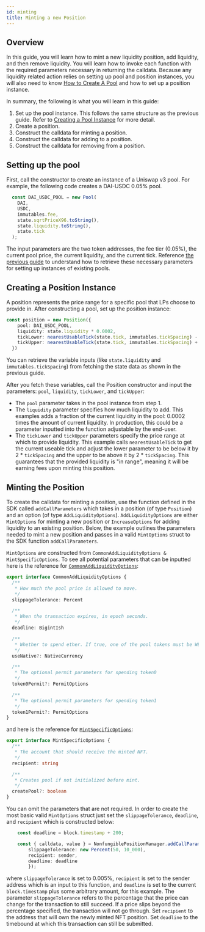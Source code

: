 ```yaml
---
id: minting
title: Minting a new Position
---
```


## Overview

In this guide, you will learn how to mint a new liquidity position, add liquidity, and then remove liquidity. You will learn how to invoke each function with the required parameters necessary in returning the calldata. Because any liquidity related action relies on setting up pool and position instances, you will also need to know [How to Create A Pool](https://docs.uniswap.org/sdk/guides/creating-a-pool) and how to set up a position instance.

In summary, the following is what you will learn in this guide:

1. Set up the pool instance. This follows the same structure as the previous guide. Refer to [Creating a Pool Instance](https://docs.uniswap.org/sdk/guides/creating-a-pool) for more detail.
2. Create a position.
3. Construct the calldata for minting a position.
4. Construct the calldata for adding to a position.
5. Construct the calldata for removing from a position.


## Setting up the pool

First, call the constructor to create an instance of a Uniswap v3 pool. For example, the following code creates a DAI-USDC 0.05% pool.

```typescript
  const DAI_USDC_POOL = new Pool(
    DAI,
    USDC,
    immutables.fee,
    state.sqrtPriceX96.toString(),
    state.liquidity.toString(),
    state.tick
  );
```
The input parameters are the two token addresses, the fee tier (0.05%), the current pool price, the current liquidity, and the current tick. Reference [the previous guide](https://docs.uniswap.org/sdk/guides/creating-a-pool) to understand how to retrieve these necessary parameters for setting up instances of existing pools.

## Creating a Position Instance

A position represents the price range for a specific pool that LPs choose to provide in. After constructing a pool, set up the position instance:

```typescript
const position = new Position({
    pool: DAI_USDC_POOL,
    liquidity: state.liquidity * 0.0002,
    tickLower: nearestUsableTick(state.tick, immutables.tickSpacing) - immutables.tickSpacing  * 2,
    tickUpper: nearestUsableTick(state.tick, immutables.tickSpacing) + immutables.tickSpacing * 2
  })
```

You can retrieve the variable inputs (like `state.liquidity` and `immutables.tickSpacing`) from fetching the state data as shown in the previous guide.

After you fetch these variables, call the Position constructor and input the parameters: `pool`, `liquidity`, `tickLower`, and `tickUpper`:
- The `pool` parameter takes in the pool instance from step 1. 
- The `liquidity` parameter specifies how much liquidity to add. This examples adds a fraction of the current liquidity in the pool: 0.0002 times the amount of current liquidity. In production, this could be a parameter inputted into the function adjustable by the end-user. 
- The `tickLower` and `tickUpper` parameters specify the price range at which to provide liquidity. This example calls `nearestUsableTick` to get the current useable tick and adjust the lower parameter to be below it by 2 * `tickSpacing` and the upper to be above it by 2 * `tickSpacing`. This guarantees that the provided liquidity is "in range", meaning it will be earning fees upon minting this position.

## Minting the Position

To create the calldata for minting a position, use the function defined in the SDK called `addCallParameters` which takes in a position (of type `Position`) and an option (of type `AddLiquidityOptions`). `AddLiquidityOptions` are either `MintOptions` for minting a new position or `IncreaseOptions` for adding liquidity to an existing position. Below, the example outlines the parameters needed to mint a new position and passes in a valid `MintOptions` struct to the SDK function `addCallParameters`. 

`MintOptions` are constructed from `CommonAddLiquidityOptions & MintSpecificOptions`. To see all potential parameters that can be inputted here is the reference for [`CommonAddLiquidityOptions`](https://docs.uniswap.org/sdk/reference/interfaces/CommonAddLiquidityOptions):

```typescript
export interface CommonAddLiquidityOptions {
  /**
   * How much the pool price is allowed to move.
   */
  slippageTolerance: Percent

  /**
   * When the transaction expires, in epoch seconds.
   */
  deadline: BigintIsh

  /**
   * Whether to spend ether. If true, one of the pool tokens must be WETH, by default false
   */
  useNative?: NativeCurrency

  /**
   * The optional permit parameters for spending token0
   */
  token0Permit?: PermitOptions

  /**
   * The optional permit parameters for spending token1
   */
  token1Permit?: PermitOptions
}
```
and here is the reference for [`MintSpecificOptions`](https://docs.uniswap.org/sdk/reference/interfaces/MintSpecificOptions):

```typescript
export interface MintSpecificOptions {
  /**
   * The account that should receive the minted NFT.
   */
  recipient: string

  /**
   * Creates pool if not initialized before mint.
   */
  createPool?: boolean
}
```

You can omit the parameters that are not required. In order to create the most basic valid `MintOptions` struct just set the `slippageTolerance`, `deadline`, and `recipient` which is constructed below:

```typescript
    const deadline = block.timestamp + 200;

    const { calldata, value } = NonfungiblePositionManager.addCallParameters(position, {
        slippageTolerance: new Percent(50, 10_000),
        recipient: sender,
        deadline: deadline
        });
```

where `slippageTolerance` is set to 0.005%, `recipient` is set to the sender address which is an input to this function, and `deadline` is set to the current `block.timestamp` plus some arbitrary amount, for this example. The parameter `slippageTolerance` refers to the percentage that the price can change for the transaction to still succeed. If a price slips beyond the percentage specified, the transaction will not go through. Set `recipient` to the address that will own the newly minted NFT position.  Set `deadline` to the timebound at which this transaction can still be submitted. 

